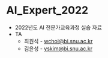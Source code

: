 # AI_Expert_2022
* 2022년도 AI 전문가교육과정 실습 자료
* TA
  * 최원석 - wchoi@bi.snu.ac.kr
  * 김윤성 - yskim@bi.snu.ac.kr